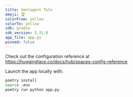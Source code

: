 ```yaml
---
title: Smolagent Tuto
emoji: 🏆
colorFrom: yellow
colorTo: yellow
sdk: gradio
sdk_version: 5.31.0
app_file: app.py
pinned: false
---
```


Check out the configuration reference at https://huggingface.co/docs/hub/spaces-config-reference

Launch the app locally with:

```bash
poetry install
source .env
poetry run python app.py
```